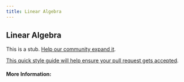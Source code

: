 ```yaml
---
title: Linear Algebra
---
```


## Linear Algebra

This is a stub. [Help our community expand it](https://github.com/freecodecamp/guides/tree/master/src/pages/articles/math/linear-algebra/index.md).

[This quick style guide will help ensure your pull request gets accepted](https://github.com/freeCodeCamp/guides/blob/master/README.md).

<!-- The article goes here, in GitHub-flavored Markdown. Feel free to add YouTube videos, images, and CodePen/JSBin embeds  -->

#### More Information:
<!-- Please add any articles you think might be helpful to read before writing the article -->


